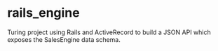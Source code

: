 # rails_engine
Turing project using Rails and ActiveRecord to build a JSON API which exposes the SalesEngine data schema.
